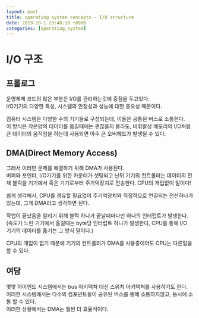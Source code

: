 ```yaml
---
layout: post
title: operating system concepts - I/O structure
date: 2019-10-1 23:48:10 +0900
categories: [operating_system]
---
```


# I/O 구조
## 프롤로그
운영체제 코드의 많은 부분은 I/O를 관리하는것에 중점을 두고있다.  
I/O기기의 다양한 특성, 시스템의 안정성과 성능에 대한 중요성 때문이다.

컴퓨터 시스템은 다양한 수의 기기들로 구성되는데, 이들은 공통된 버스로 소통한다.  
이 방식은 작은양의 데이터를 옮길때에는 괜찮을지 몰라도, 비휘발성 메모리의 I/O처럼 큰 데이터의 움직임을 하는데 사용되면 아주 큰 오버헤드가 발생될 수 있다.  

## DMA(Direct Memory Access)
그래서 이러한 문제를 해결하기 위해 DMA가 사용된다.  
버퍼와 포인터, I/O기기를 위한 카운터가 셋팅되고 난뒤 기기의 컨트롤러는 데이터의 전체 블럭을 기기에서 혹은 기기로부터 주기억장치로 전송한다. CPU의 개입없이 말이다!

쉽게 생각해서, CPU를 경유할 필요없이 주기억장치와 직접적으로 연결되는 전선하나가 있는데, 그게 DMA라고 생각하면 된다.

작업이 끝났음을 알리기 위해 블럭 하나가 끝날때마다만 하나의 인터럽트가 발생한다.(속도가 느린 기기에서 옮길때는 byte당 인터럽트 하나가 발생한다, CPU를 통해 I/O 기기의 데이터를 옮기는 그 방식 말이다.)

CPU의 개입이 없기 때문에 기기의 컨트롤러가 DMA를 사용중이어도 CPU는 다른일을 할 수 있다.

## 여담
몇몇 하이엔드 시스템에서는 bus 아키텍쳐 대신 스위치 아키텍쳐를 사용하기도 한다.  
이러한 시스템에서는 다수의 컴포넌트들이 공유된 버스를 통해 소통하지않고, 동시에 소통 할 수 있다.  
이러한 상황에서는 DMA는 훨씬 더 효율적이다.
